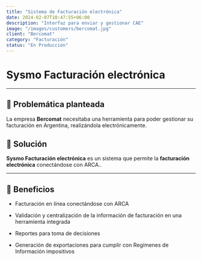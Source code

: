 ```yaml
---
title: "Sistema de Facturación electrónica"
date: 2024-02-07T10:47:55+06:00
description: "Interfaz para enviar y gestionar CAE"
image: "/images/customers/bercomat.jpg"
client: "Bercomat"
category: "Facturación"
status: "En Producción"
---
```

# Sysmo Facturación electrónica

---

## 🎯 Problemática planteada

La empresa **Bercomat** necesitaba una herramienta para poder gestionar su facturación en Argentina, realizándola electrónicamente.

## 🎯 Solución

**Sysmo Facturación electrónica** es un sistema que permite la **facturación electrónica** conectándose con ARCA..

---

## 🧩 Beneficios

- Facturación en línea conectándose con ARCA

- Validación y centralización de la información de facturación en una herramienta integrada

- Reportes para toma de decisiones

- Generación de exportaciones para cumplir con Regímenes de Información impositivos
